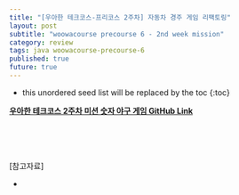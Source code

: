 ```yaml
---
title: "[우아한 테크코스-프리코스 2주차] 자동차 경주 게임 리팩토링"
layout: post
subtitle: "woowacourse precourse 6 - 2nd week mission"
category: review
tags: java woowacourse-precourse-6
published: true
future: true
---
```


<!--more-->

* this unordered seed list will be replaced by the toc
{:toc}



**[우아한 테크코스 2주차 미션 숫자 야구 게임 GitHub Link](https://github.com/woowacourse-precourse/java-racingcar-6)**





<br/>
<br/>
<br/>

[참고자료]<br/>
* []()